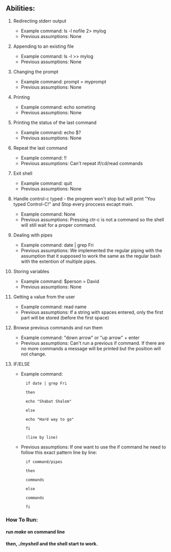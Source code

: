 

## Abilities:

1. Redirecting stderr output
      * Example command: ls -l nofile 2> mylog
      * Previous assumptions: None

2. Appending to an existing file
      * Example command: ls -l >> mylog
      * Previous assumptions: None

3. Changing the prompt
      * Example command: prompt = myprompt
      * Previous assumptions: None

4. Printing
      * Example command: echo someting
      * Previous assumptions: None

5. Printing the status of the last command
      * Example command: echo $?
      * Previous assumptions: None

6. Repeat the last command
      * Example command: !!
      * Previous assumptions: Can't repeat if/cd/read commands

7. Exit shell
      * Example command: quit
      * Previous assumptions: None

8. Handle control-c typed - the progrem won't stop but will print "You typed Control-C!" and Stop every proccess excapt main.
      * Example command: None
      * Previous assumptions: Pressing ctr-c is not a command so the shell will still wait for a proper command.

9. Dealing with pipes
      * Example command: date | grep Fri
      * Previous assumptions: We implemented the regular piping with the assumption that it supposed to work the same as the regular bash with the extention of multiple pipes.

10. Storing variables
      * Example command: $person = David
      * Previous assumptions: None

11. Getting a value from the user
      * Example command: read name
      * Previous assumptions: If a string with spaces entered, only the first part will be stored (before the first space)

12. Browse previous commands and run them
      * Example command: "down arrow" or "up arrow" + enter
      * Previous assumptions: Can't run a previous if command. If there are no more commands a message will be printed but the position will not change.

13. IF/ELSE
      * Example command:
      
              if date | grep Fri

              then

              echo "Shabat Shalom"

              else

              echo "Hard way to go"

              fi

              (line by line)

      * Previous assumptions: If one want to use the if command he need to follow this exact pattern line by line:

              if command/pipes

              then

              commands

              else

              commands

              fi



### How To Run:
#### run *make* on command line
#### then, *./myshell* and the shell start to work.
